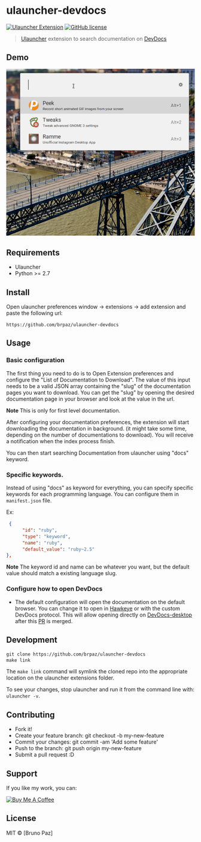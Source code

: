 # ulauncher-devdocs

[![Ulauncher Extension](https://img.shields.io/badge/ulauncher-extension-green.svg?style=for-the-badge)](https://ext.ulauncher.io/-/github-brpaz-ulauncher-devdocs)
[![GitHub license](https://img.shields.io/github/license/brpaz/ulauncher-devdocs.svg?style=for-the-badge)](https://github.com/brpaz/ulauncher-devdocs/blob/master/LICENSE)

> [Ulauncher](https://ulauncher.io) extension to search documentation on [DevDocs](https://devdocs.io/)

## Demo

![demo.gif](demo.gif)

## Requirements

- Ulauncher
- Python >= 2.7

## Install

Open ulauncher preferences window -> extensions -> add extension and paste the following url:

```
https://github.com/brpaz/ulauncher-devdocs
```

## Usage

### Basic configuration

The first thing you need to do is to Open Extension preferences and configure the "List of Documentation to Download". The value of this input needs to be a valid JSON array
containing the "slug" of the documentation pages you want to download. You can get the "slug" by opening the desired documentation page in your browser and look at the value in the url.

**Note** This is only for first level documentation.

After configuring your documentation preferences, the extension will start downloading the documentation in background. (it might take some time, depending on the number of documentations to download). You will receive a notification when the index process finish.

You can then start searching Documentation from ulauncher using "docs" keyword.

### Specific keywords.

Instead of using "docs" as keyword for everything, you can specify specific keywords for each programming language. You can configure them in `manifest.json` file.

Ex:

```json
 {
      "id": "ruby",
      "type": "keyword",
      "name": "ruby",
      "default_value": "ruby~2.5"
},
```

**Note** The keyword id and name can be whatever you want, but the default value should match a existing language slug.

### Configure how to open DevDocs

- The default configuration will open the documentation on the default browser. You can change it to open in [Hawkeye](https://github.com/brpaz/hawkeye) or with the custom DevDocs protocol. This will allow opening directly on [DevDocs-desktop](https://github.com/egoist/devdocs-desktop) after this [PR](https://github.com/egoist/devdocs-desktop/pull/79) is merged.

## Development

```
git clone https://github.com/brpaz/ulauncher-devdocs
make link
```

The `make link` command will symlink the cloned repo into the appropriate location on the ulauncher extensions folder.

To see your changes, stop ulauncher and run it from the command line with: `ulauncher -v`.

## Contributing

- Fork it!
- Create your feature branch: git checkout -b my-new-feature
- Commit your changes: git commit -am 'Add some feature'
- Push to the branch: git push origin my-new-feature
- Submit a pull request :D

## Support

If you like my work, you can:

<a href="https://www.buymeacoffee.com/Z1Bu6asGV" target="_blank"><img src="https://www.buymeacoffee.com/assets/img/custom_images/orange_img.png" alt="Buy Me A Coffee" style="height: auto !important;width: auto !important;" ></a>

## License

MIT &copy; [Bruno Paz]
